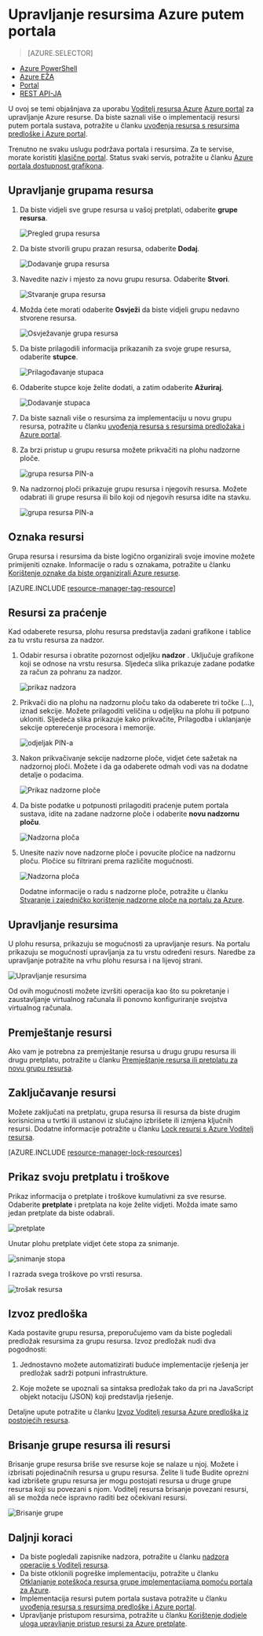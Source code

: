 <properties 
    pageTitle="Upravljanje resursima Azure pomoću portala za Azure | Microsoft Azure" 
    description="Koristite i upravljanje resursa Azure Azure portal za upravljanje resurse. Prikazuje kako raditi s nadzornih ploča praćenje resursi." 
    services="azure-resource-manager,azure-portal" 
    documentationCenter="" 
    authors="tfitzmac" 
    manager="timlt" 
    editor="tysonn"/>

<tags 
    ms.service="azure-resource-manager" 
    ms.workload="multiple" 
    ms.tgt_pltfrm="na" 
    ms.devlang="na" 
    ms.topic="article" 
    ms.date="09/12/2016" 
    ms.author="tomfitz"/>

# <a name="manage-azure-resources-through-portal"></a>Upravljanje resursima Azure putem portala

> [AZURE.SELECTOR]
- [Azure PowerShell](../powershell-azure-resource-manager.md)
- [Azure EŽA](../xplat-cli-azure-resource-manager.md)
- [Portal](resource-group-portal.md) 
- [REST API-JA](../resource-manager-rest-api.md)

U ovoj se temi objašnjava za uporabu [Voditelj resursa Azure](../azure-resource-manager/resource-group-overview.md) [Azure portal](https://portal.azure.com) za upravljanje Azure resurse. Da biste saznali više o implementaciji resursi putem portala sustava, potražite u članku [uvođenja resursa s resursima predloške i Azure portal](../resource-group-template-deploy-portal.md).

Trenutno ne svaku uslugu podržava portala i resursima. Za te servise, morate koristiti [klasične portal](https://manage.windowsazure.com). Status svaki servis, potražite u članku [Azure portala dostupnost grafikona](https://azure.microsoft.com/features/azure-portal/availability/).

## <a name="manage-resource-groups"></a>Upravljanje grupama resursa

1. Da biste vidjeli sve grupe resursa u vašoj pretplati, odaberite **grupe resursa**.

    ![Pregled grupa resursa](./media/resource-group-portal/browse-groups.png)

1. Da biste stvorili grupu prazan resursa, odaberite **Dodaj**.

    ![Dodavanje grupa resursa](./media/resource-group-portal/add-resource-group.png)

1. Navedite naziv i mjesto za novu grupu resursa. Odaberite **Stvori**.

    ![Stvaranje grupa resursa](./media/resource-group-portal/create-empty-group.png)

1. Možda ćete morati odaberite **Osvježi** da biste vidjeli grupu nedavno stvorene resursa.

    ![Osvježavanje grupa resursa](./media/resource-group-portal/refresh-resource-groups.png)

1. Da biste prilagodili informacija prikazanih za svoje grupe resursa, odaberite **stupce**.

    ![Prilagođavanje stupaca](./media/resource-group-portal/select-columns.png)

1. Odaberite stupce koje želite dodati, a zatim odaberite **Ažuriraj**.

    ![Dodavanje stupaca](./media/resource-group-portal/add-columns.png)

1. Da biste saznali više o resursima za implementaciju u novu grupu resursa, potražite u članku [uvođenja resursa s resursima predložaka i Azure portal](../resource-group-template-deploy-portal.md).

1. Za brzi pristup u grupu resursa možete prikvačiti na plohu nadzorne ploče.

    ![grupa resursa PIN-a](./media/resource-group-portal/pin-group.png)

1. Na nadzornoj ploči prikazuje grupu resursa i njegovih resursa. Možete odabrati ili grupe resursa ili bilo koji od njegovih resursa idite na stavku.

    ![grupa resursa PIN-a](./media/resource-group-portal/show-resource-group-dashboard.png)

## <a name="tag-resources"></a>Oznaka resursi

Grupa resursa i resursima da biste logično organizirali svoje imovine možete primijeniti oznake. Informacije o radu s oznakama, potražite u članku [Korištenje oznake da biste organizirali Azure resurse](../resource-group-using-tags.md).

[AZURE.INCLUDE [resource-manager-tag-resource](../../includes/resource-manager-tag-resources.md)]

## <a name="monitor-resources"></a>Resursi za praćenje

Kad odaberete resursa, plohu resursa predstavlja zadani grafikone i tablice za tu vrstu resursa za nadzor.

1. Odabir resursa i obratite pozornost odjeljku **nadzor** . Uključuje grafikone koji se odnose na vrstu resursa. Sljedeća slika prikazuje zadane podatke za račun za pohranu za nadzor.

    ![prikaz nadzora](./media/resource-group-portal/show-monitoring.png)

1. Prikvači dio na plohu na nadzornu ploču tako da odaberete tri točke (...), iznad sekcije. Možete prilagoditi veličina u odjeljku na plohu ili potpuno ukloniti. Sljedeća slika prikazuje kako prikvačite, Prilagodba i uklanjanje sekcije opterećenje procesora i memorije.

    ![odjeljak PIN-a](./media/resource-group-portal/pin-cpu-section.png)

1. Nakon prikvačivanje sekcije nadzorne ploče, vidjet ćete sažetak na nadzornoj ploči. Možete i da ga odaberete odmah vodi vas na dodatne detalje o podacima.

    ![Prikaz nadzorne ploče](./media/resource-group-portal/view-startboard.png)

1. Da biste podatke u potpunosti prilagoditi praćenje putem portala sustava, idite na zadane nadzorne ploče i odaberite **novu nadzornu ploču**.

    ![Nadzorna ploča](./media/resource-group-portal/dashboard.png)

1. Unesite naziv nove nadzorne ploče i povucite pločice na nadzornu ploču. Pločice su filtrirani prema različite mogućnosti.

    ![Nadzorna ploča](./media/resource-group-portal/create-dashboard.png)

     Dodatne informacije o radu s nadzorne ploče, potražite u članku [Stvaranje i zajedničko korištenje nadzorne ploče na portalu za Azure](azure-portal-dashboards.md).

## <a name="manage-resources"></a>Upravljanje resursima

U plohu resursa, prikazuju se mogućnosti za upravljanje resurs. Na portalu prikazuju se mogućnosti upravljanja za tu vrstu određeni resurs. Naredbe za upravljanje potražite na vrhu plohu resursa i na lijevoj strani.

![Upravljanje resursima](./media/resource-group-portal/manage-resources.png)

Od ovih mogućnosti možete izvršiti operacija kao što su pokretanje i zaustavljanje virtualnog računala ili ponovno konfiguriranje svojstva virtualnog računala.

## <a name="move-resources"></a>Premještanje resursi

Ako vam je potrebna za premještanje resursa u drugu grupu resursa ili drugu pretplatu, potražite u članku [Premještanje resursa ili pretplatu za novu grupu resursa](../resource-group-move-resources.md).

## <a name="lock-resources"></a>Zaključavanje resursi

Možete zaključati na pretplatu, grupa resursa ili resursa da biste drugim korisnicima u tvrtki ili ustanovi iz slučajno izbrišete ili izmjena ključnih resursi. Dodatne informacije potražite u članku [Lock resursi s Azure Voditelj resursa](../resource-group-lock-resources.md).

[AZURE.INCLUDE [resource-manager-lock-resources](../../includes/resource-manager-lock-resources.md)]

## <a name="view-your-subscription-and-costs"></a>Prikaz svoju pretplatu i troškove

Prikaz informacija o pretplate i troškove kumulativni za sve resurse. Odaberite **pretplate** i pretplata na koje želite vidjeti. Možda imate samo jedan pretplate da biste odabrali.

![pretplate](./media/resource-group-portal/select-subscription.png)

Unutar plohu pretplate vidjet ćete stopa za snimanje.

![snimanje stopa](./media/resource-group-portal/burn-rate.png)

I razrada svega troškove po vrsti resursa.

![trošak resursa](./media/resource-group-portal/cost-by-resource.png)

## <a name="export-template"></a>Izvoz predloška

Kada postavite grupu resursa, preporučujemo vam da biste pogledali predložak resursima za grupu resursa. Izvoz predložak nudi dva pogodnosti:

1. Jednostavno možete automatizirati buduće implementacije rješenja jer predložak sadrži potpuni infrastrukture.

2. Koje možete se upoznali sa sintaksa predložak tako da pri na JavaScript objekt notaciju (JSON) koji predstavlja rješenje.

Detaljne upute potražite u članku [Izvoz Voditelj resursa Azure predloška iz postojećih resursa](../resource-manager-export-template.md).

## <a name="delete-resource-group-or-resources"></a>Brisanje grupe resursa ili resursi

Brisanje grupe resursa briše sve resurse koje se nalaze u njoj. Možete i izbrisati pojedinačnih resursa u grupu resursa. Želite li tuđe Budite oprezni kad izbrišete grupu resursa jer mogu postojati resursa u druge grupe resursa koji su povezani s njom. Voditelj resursa brisanje povezani resursi, ali se možda neće ispravno raditi bez očekivani resursi.

![Brisanje grupe](./media/resource-group-portal/delete-group.png)

## <a name="next-steps"></a>Daljnji koraci

- Da biste pogledali zapisnike nadzora, potražite u članku [nadzora operacije s Voditelj resursa](../resource-group-audit.md).
- Da biste otklonili pogreške implementaciju, potražite u članku [Otklanjanje poteškoća resursa grupe implementacijama pomoću portala za Azure](../resource-manager-troubleshoot-deployments-portal.md).
- Implementacija resursi putem portala sustava potražite u članku [uvođenja resursa s resursima predloške i Azure portal](../resource-group-template-deploy-portal.md).
- Upravljanje pristupom resursima, potražite u članku [Korištenje dodjele uloga upravljanje pristup resursi za Azure pretplate](../active-directory/role-based-access-control-configure.md).







